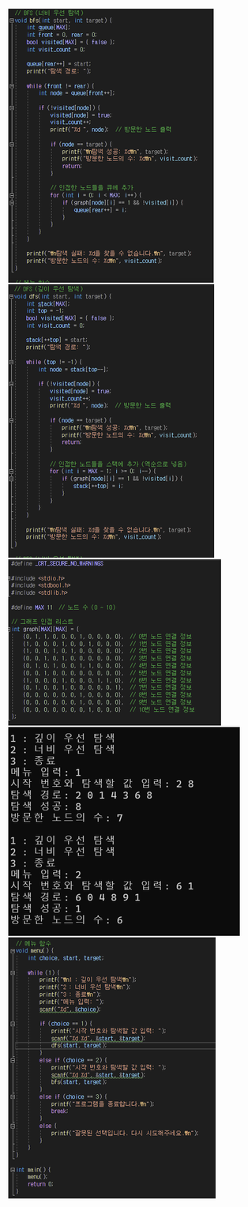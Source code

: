 ![](./이미지_2024-10-20_195850231.png)
![](./이미지_2024-10-20_195830487.png)
![](./이미지_2024-10-20_195812476.png)
![](./이미지_2024-10-20_195754495.png)
![](./이미지_2024-10-20_195904400.png)
